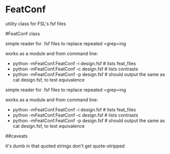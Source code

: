 FeatConf
========

utility class for FSL's fsf files

#FeatConf class

  simple reader for .fsf files to replace repeated =grep=ing

  works as a module and from command line:

  - python -mFeatConf.FeatConf -i design.fsf # lists feat_files
  - python -mFeatConf.FeatConf -c design.fsf # lists contrasts
  - python -mFeatConf.FeatConf -p design.fsf # should output the same as cat design.fsf, to test equivalence

  simple reader for .fsf files to replace repeated =grep=ing

  works as a module and from command line:

  - python -mFeatConf.FeatConf -i design.fsf # lists feat_files
  - python -mFeatConf.FeatConf -c design.fsf # lists contrasts
  - python -mFeatConf.FeatConf -p design.fsf # should output the same as cat design.fsf, to test equivalence

##caveats

   it's dumb in that quoted strings don't get quote-stripped

